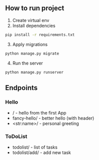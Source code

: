 ## How to run project

1. Create virtual env
2. Install dependencies
```bash
pip install -r requirements.txt
```
3. Apply migrations
```bash
python manage.py migrate
```
4. Run the server
```bash
python manage.py runserver
```

## Endpoints
### Hello
- / - hello from the first App
- fancy-hello/ - better hello (with header)
- \<str:name\>/ - personal greeting

### ToDoList
- todolist/ - list of tasks
- todolist/add/ - add new task